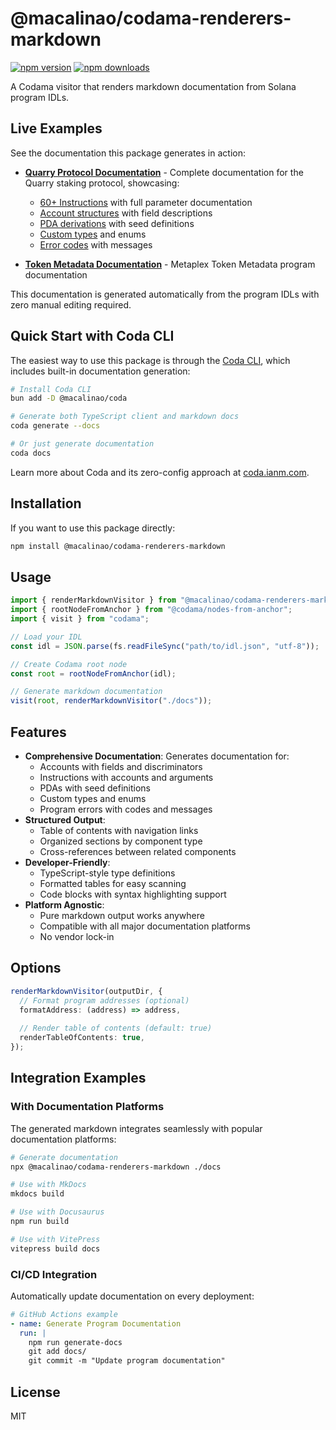 # @macalinao/codama-renderers-markdown

[![npm version](https://img.shields.io/npm/v/@macalinao/codama-renderers-markdown.svg)](https://www.npmjs.com/package/@macalinao/codama-renderers-markdown)
[![npm downloads](https://img.shields.io/npm/dm/@macalinao/codama-renderers-markdown.svg)](https://www.npmjs.com/package/@macalinao/codama-renderers-markdown)

A Codama visitor that renders markdown documentation from Solana program IDLs.

## Live Examples

See the documentation this package generates in action:

- **[Quarry Protocol Documentation](https://coda-docs.vercel.app/docs/api/clients/quarry)** - Complete documentation for the Quarry staking protocol, showcasing:
  - [60+ Instructions](https://coda-docs.vercel.app/docs/api/clients/quarry/instructions) with full parameter documentation
  - [Account structures](https://coda-docs.vercel.app/docs/api/clients/quarry/accounts) with field descriptions
  - [PDA derivations](https://coda-docs.vercel.app/docs/api/clients/quarry/pdas) with seed definitions
  - [Custom types](https://coda-docs.vercel.app/docs/api/clients/quarry/types) and enums
  - [Error codes](https://coda-docs.vercel.app/docs/api/clients/quarry/errors) with messages

- **[Token Metadata Documentation](https://coda-docs.vercel.app/docs/api/clients/token-metadata)** - Metaplex Token Metadata program documentation

This documentation is generated automatically from the program IDLs with zero manual editing required.

## Quick Start with Coda CLI

The easiest way to use this package is through the [Coda CLI](https://coda.ianm.com), which includes built-in documentation generation:

```bash
# Install Coda CLI  
bun add -D @macalinao/coda

# Generate both TypeScript client and markdown docs
coda generate --docs

# Or just generate documentation
coda docs
```

Learn more about Coda and its zero-config approach at [coda.ianm.com](https://coda.ianm.com).

## Installation

If you want to use this package directly:

```bash
npm install @macalinao/codama-renderers-markdown
```

## Usage

```typescript
import { renderMarkdownVisitor } from "@macalinao/codama-renderers-markdown";
import { rootNodeFromAnchor } from "@codama/nodes-from-anchor";
import { visit } from "codama";

// Load your IDL
const idl = JSON.parse(fs.readFileSync("path/to/idl.json", "utf-8"));

// Create Codama root node
const root = rootNodeFromAnchor(idl);

// Generate markdown documentation
visit(root, renderMarkdownVisitor("./docs"));
```

## Features

- **Comprehensive Documentation**: Generates documentation for:
  - Accounts with fields and discriminators
  - Instructions with accounts and arguments
  - PDAs with seed definitions
  - Custom types and enums
  - Program errors with codes and messages
- **Structured Output**: 
  - Table of contents with navigation links
  - Organized sections by component type
  - Cross-references between related components
- **Developer-Friendly**:
  - TypeScript-style type definitions
  - Formatted tables for easy scanning
  - Code blocks with syntax highlighting support
- **Platform Agnostic**: 
  - Pure markdown output works anywhere
  - Compatible with all major documentation platforms
  - No vendor lock-in

## Options

```typescript
renderMarkdownVisitor(outputDir, {
  // Format program addresses (optional)
  formatAddress: (address) => address,
  
  // Render table of contents (default: true)
  renderTableOfContents: true,
});
```

## Integration Examples

### With Documentation Platforms

The generated markdown integrates seamlessly with popular documentation platforms:

```bash
# Generate documentation
npx @macalinao/codama-renderers-markdown ./docs

# Use with MkDocs
mkdocs build

# Use with Docusaurus
npm run build

# Use with VitePress
vitepress build docs
```

### CI/CD Integration

Automatically update documentation on every deployment:

```yaml
# GitHub Actions example
- name: Generate Program Documentation
  run: |
    npm run generate-docs
    git add docs/
    git commit -m "Update program documentation"
```

## License

MIT